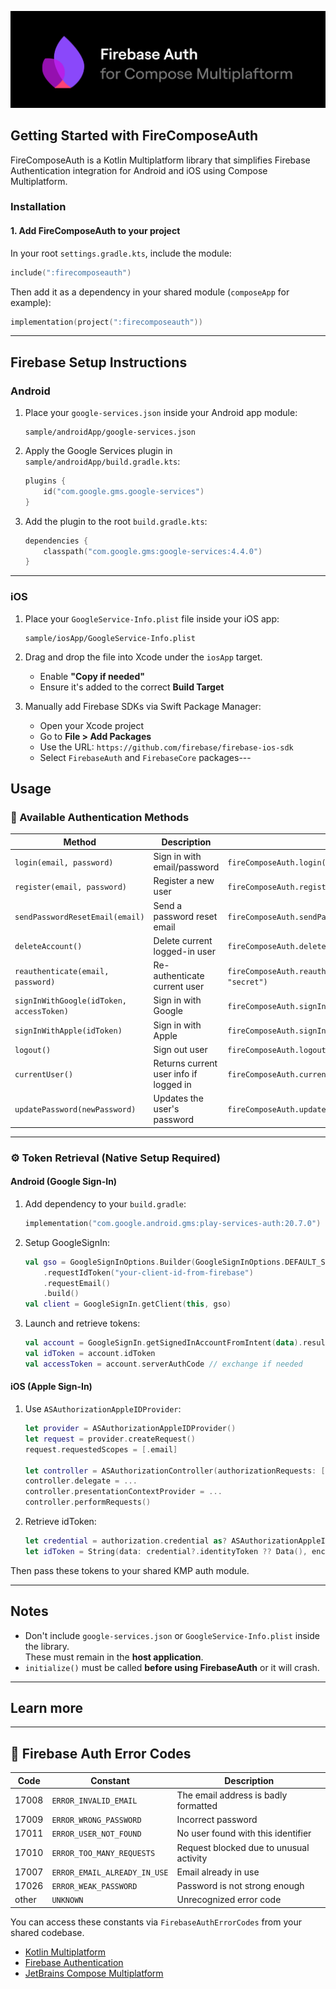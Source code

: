 ![FireComposeAuth Banner](docs/img/banner.png)

## Getting Started with FireComposeAuth

FireComposeAuth is a Kotlin Multiplatform library that simplifies Firebase Authentication integration for Android and iOS using Compose Multiplatform.

### Installation

#### 1. Add FireComposeAuth to your project

In your root `settings.gradle.kts`, include the module:

```kotlin
include(":firecomposeauth")
```

Then add it as a dependency in your shared module (`composeApp` for example):

```kotlin
implementation(project(":firecomposeauth"))
```

---

## Firebase Setup Instructions

### Android

1. Place your `google-services.json` inside your Android app module:
   ```
   sample/androidApp/google-services.json
   ```

2. Apply the Google Services plugin in `sample/androidApp/build.gradle.kts`:
   ```kotlin
   plugins {
       id("com.google.gms.google-services")
   }
   ```

3. Add the plugin to the root `build.gradle.kts`:
   ```kotlin
   dependencies {
       classpath("com.google.gms:google-services:4.4.0")
   }
   ```

---

### iOS

1. Place your `GoogleService-Info.plist` file inside your iOS app:
   ```
   sample/iosApp/GoogleService-Info.plist
   ```

2. Drag and drop the file into Xcode under the `iosApp` target.
   - Enable **"Copy if needed"**
   - Ensure it's added to the correct **Build Target**

3. Manually add Firebase SDKs via Swift Package Manager:
   - Open your Xcode project
   - Go to **File > Add Packages**
   - Use the URL: `https://github.com/firebase/firebase-ios-sdk`
   - Select `FirebaseAuth` and `FirebaseCore` packages---

## Usage

### 🔐 Available Authentication Methods

| Method                                   | Description                            | Sample Usage                                                   |
|------------------------------------------|----------------------------------------|----------------------------------------------------------------|
| `login(email, password)`                 | Sign in with email/password            | `fireComposeAuth.login("test@example.com", "secret")`          |
| `register(email, password)`              | Register a new user                    | `fireComposeAuth.register("test@example.com", "secret")`       |
| `sendPasswordResetEmail(email)`          | Send a password reset email            | `fireComposeAuth.sendPasswordResetEmail("test@example.com")`   |
| `deleteAccount()`                        | Delete current logged-in user          | `fireComposeAuth.deleteAccount()`                              |
| `reauthenticate(email, password)`        | Re-authenticate current user           | `fireComposeAuth.reauthenticate("test@example.com", "secret")` |
| `signInWithGoogle(idToken, accessToken)` | Sign in with Google                    | `fireComposeAuth.signInWithGoogle(idToken, accessToken)`       |
| `signInWithApple(idToken)`               | Sign in with Apple                     | `fireComposeAuth.signInWithApple(idToken)`                     |
| `logout()`                               | Sign out user                          | `fireComposeAuth.logout()`                                     |
| `currentUser()`                          | Returns current user info if logged in | `fireComposeAuth.currentUser()`                                |
| `updatePassword(newPassword)`           | Updates the user's password            | `fireComposeAuth.updatePassword("newStrongPassword123")`       |

---

### ⚙️ Token Retrieval (Native Setup Required)

#### Android (Google Sign-In)

1. Add dependency to your `build.gradle`:
   ```kotlin
   implementation("com.google.android.gms:play-services-auth:20.7.0")
   ```

2. Setup GoogleSignIn:
   ```kotlin
   val gso = GoogleSignInOptions.Builder(GoogleSignInOptions.DEFAULT_SIGN_IN)
       .requestIdToken("your-client-id-from-firebase")
       .requestEmail()
       .build()
   val client = GoogleSignIn.getClient(this, gso)
   ```

3. Launch and retrieve tokens:
   ```kotlin
   val account = GoogleSignIn.getSignedInAccountFromIntent(data).result
   val idToken = account.idToken
   val accessToken = account.serverAuthCode // exchange if needed
   ```

#### iOS (Apple Sign-In)

1. Use `ASAuthorizationAppleIDProvider`:
   ```swift
   let provider = ASAuthorizationAppleIDProvider()
   let request = provider.createRequest()
   request.requestedScopes = [.email]

   let controller = ASAuthorizationController(authorizationRequests: [request])
   controller.delegate = ...
   controller.presentationContextProvider = ...
   controller.performRequests()
   ```

2. Retrieve idToken:
   ```swift
   let credential = authorization.credential as? ASAuthorizationAppleIDCredential
   let idToken = String(data: credential?.identityToken ?? Data(), encoding: .utf8)
   ```

Then pass these tokens to your shared KMP auth module.

---

## Notes

- Don't include `google-services.json` or `GoogleService-Info.plist` inside the library.  
  These must remain in the **host application**.
- `initialize()` must be called **before using FirebaseAuth** or it will crash.

---

## Learn more

---

## 🔢 Firebase Auth Error Codes

| Code   | Constant                              | Description                          |
|--------|---------------------------------------|--------------------------------------|
| 17008  | `ERROR_INVALID_EMAIL`                | The email address is badly formatted |
| 17009  | `ERROR_WRONG_PASSWORD`               | Incorrect password                   |
| 17011  | `ERROR_USER_NOT_FOUND`               | No user found with this identifier   |
| 17010  | `ERROR_TOO_MANY_REQUESTS`            | Request blocked due to unusual activity |
| 17007  | `ERROR_EMAIL_ALREADY_IN_USE`         | Email already in use                 |
| 17026  | `ERROR_WEAK_PASSWORD`                | Password is not strong enough        |
| other  | `UNKNOWN`                            | Unrecognized error code              |

You can access these constants via `FirebaseAuthErrorCodes` from your shared codebase.

- [Kotlin Multiplatform](https://kotlinlang.org/lp/multiplatform/)
- [Firebase Authentication](https://firebase.google.com/docs/auth)
- [JetBrains Compose Multiplatform](https://www.jetbrains.com/lp/compose-multiplatform/)